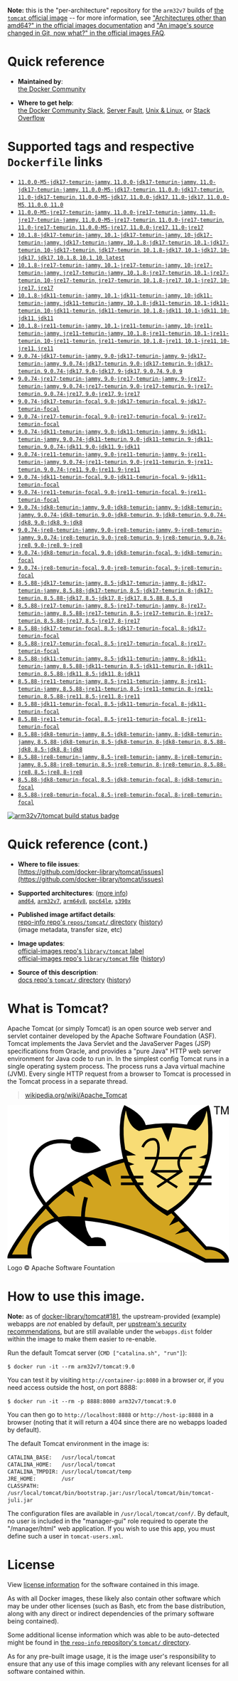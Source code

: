 <!--

********************************************************************************

WARNING:

    DO NOT EDIT "tomcat/README.md"

    IT IS AUTO-GENERATED

    (from the other files in "tomcat/" combined with a set of templates)

********************************************************************************

-->

**Note:** this is the "per-architecture" repository for the `arm32v7` builds of [the `tomcat` official image](https://hub.docker.com/_/tomcat) -- for more information, see ["Architectures other than amd64?" in the official images documentation](https://github.com/docker-library/official-images#architectures-other-than-amd64) and ["An image's source changed in Git, now what?" in the official images FAQ](https://github.com/docker-library/faq#an-images-source-changed-in-git-now-what).

# Quick reference

-	**Maintained by**:  
	[the Docker Community](https://github.com/docker-library/tomcat)

-	**Where to get help**:  
	[the Docker Community Slack](https://dockr.ly/comm-slack), [Server Fault](https://serverfault.com/help/on-topic), [Unix & Linux](https://unix.stackexchange.com/help/on-topic), or [Stack Overflow](https://stackoverflow.com/help/on-topic)

# Supported tags and respective `Dockerfile` links

-	[`11.0.0-M5-jdk17-temurin-jammy`, `11.0.0-jdk17-temurin-jammy`, `11.0-jdk17-temurin-jammy`, `11.0.0-M5-jdk17-temurin`, `11.0.0-jdk17-temurin`, `11.0-jdk17-temurin`, `11.0.0-M5-jdk17`, `11.0.0-jdk17`, `11.0-jdk17`, `11.0.0-M5`, `11.0.0`, `11.0`](https://github.com/docker-library/tomcat/blob/fb328ed4e0c36ca21299a8dad9b8dbce20dee236/11.0/jdk17/temurin-jammy/Dockerfile)
-	[`11.0.0-M5-jre17-temurin-jammy`, `11.0.0-jre17-temurin-jammy`, `11.0-jre17-temurin-jammy`, `11.0.0-M5-jre17-temurin`, `11.0.0-jre17-temurin`, `11.0-jre17-temurin`, `11.0.0-M5-jre17`, `11.0.0-jre17`, `11.0-jre17`](https://github.com/docker-library/tomcat/blob/17250442a64aab56e229f14cf2a4f570da8bb48f/11.0/jre17/temurin-jammy/Dockerfile)
-	[`10.1.8-jdk17-temurin-jammy`, `10.1-jdk17-temurin-jammy`, `10-jdk17-temurin-jammy`, `jdk17-temurin-jammy`, `10.1.8-jdk17-temurin`, `10.1-jdk17-temurin`, `10-jdk17-temurin`, `jdk17-temurin`, `10.1.8-jdk17`, `10.1-jdk17`, `10-jdk17`, `jdk17`, `10.1.8`, `10.1`, `10`, `latest`](https://github.com/docker-library/tomcat/blob/fb328ed4e0c36ca21299a8dad9b8dbce20dee236/10.1/jdk17/temurin-jammy/Dockerfile)
-	[`10.1.8-jre17-temurin-jammy`, `10.1-jre17-temurin-jammy`, `10-jre17-temurin-jammy`, `jre17-temurin-jammy`, `10.1.8-jre17-temurin`, `10.1-jre17-temurin`, `10-jre17-temurin`, `jre17-temurin`, `10.1.8-jre17`, `10.1-jre17`, `10-jre17`, `jre17`](https://github.com/docker-library/tomcat/blob/fcaa478d6d8ad1ee702efddec8ed8eada283acc5/10.1/jre17/temurin-jammy/Dockerfile)
-	[`10.1.8-jdk11-temurin-jammy`, `10.1-jdk11-temurin-jammy`, `10-jdk11-temurin-jammy`, `jdk11-temurin-jammy`, `10.1.8-jdk11-temurin`, `10.1-jdk11-temurin`, `10-jdk11-temurin`, `jdk11-temurin`, `10.1.8-jdk11`, `10.1-jdk11`, `10-jdk11`, `jdk11`](https://github.com/docker-library/tomcat/blob/fb328ed4e0c36ca21299a8dad9b8dbce20dee236/10.1/jdk11/temurin-jammy/Dockerfile)
-	[`10.1.8-jre11-temurin-jammy`, `10.1-jre11-temurin-jammy`, `10-jre11-temurin-jammy`, `jre11-temurin-jammy`, `10.1.8-jre11-temurin`, `10.1-jre11-temurin`, `10-jre11-temurin`, `jre11-temurin`, `10.1.8-jre11`, `10.1-jre11`, `10-jre11`, `jre11`](https://github.com/docker-library/tomcat/blob/fcaa478d6d8ad1ee702efddec8ed8eada283acc5/10.1/jre11/temurin-jammy/Dockerfile)
-	[`9.0.74-jdk17-temurin-jammy`, `9.0-jdk17-temurin-jammy`, `9-jdk17-temurin-jammy`, `9.0.74-jdk17-temurin`, `9.0-jdk17-temurin`, `9-jdk17-temurin`, `9.0.74-jdk17`, `9.0-jdk17`, `9-jdk17`, `9.0.74`, `9.0`, `9`](https://github.com/docker-library/tomcat/blob/fb328ed4e0c36ca21299a8dad9b8dbce20dee236/9.0/jdk17/temurin-jammy/Dockerfile)
-	[`9.0.74-jre17-temurin-jammy`, `9.0-jre17-temurin-jammy`, `9-jre17-temurin-jammy`, `9.0.74-jre17-temurin`, `9.0-jre17-temurin`, `9-jre17-temurin`, `9.0.74-jre17`, `9.0-jre17`, `9-jre17`](https://github.com/docker-library/tomcat/blob/680850057e040405b12b2d841969a38e9c039740/9.0/jre17/temurin-jammy/Dockerfile)
-	[`9.0.74-jdk17-temurin-focal`, `9.0-jdk17-temurin-focal`, `9-jdk17-temurin-focal`](https://github.com/docker-library/tomcat/blob/fb328ed4e0c36ca21299a8dad9b8dbce20dee236/9.0/jdk17/temurin-focal/Dockerfile)
-	[`9.0.74-jre17-temurin-focal`, `9.0-jre17-temurin-focal`, `9-jre17-temurin-focal`](https://github.com/docker-library/tomcat/blob/680850057e040405b12b2d841969a38e9c039740/9.0/jre17/temurin-focal/Dockerfile)
-	[`9.0.74-jdk11-temurin-jammy`, `9.0-jdk11-temurin-jammy`, `9-jdk11-temurin-jammy`, `9.0.74-jdk11-temurin`, `9.0-jdk11-temurin`, `9-jdk11-temurin`, `9.0.74-jdk11`, `9.0-jdk11`, `9-jdk11`](https://github.com/docker-library/tomcat/blob/fb328ed4e0c36ca21299a8dad9b8dbce20dee236/9.0/jdk11/temurin-jammy/Dockerfile)
-	[`9.0.74-jre11-temurin-jammy`, `9.0-jre11-temurin-jammy`, `9-jre11-temurin-jammy`, `9.0.74-jre11-temurin`, `9.0-jre11-temurin`, `9-jre11-temurin`, `9.0.74-jre11`, `9.0-jre11`, `9-jre11`](https://github.com/docker-library/tomcat/blob/680850057e040405b12b2d841969a38e9c039740/9.0/jre11/temurin-jammy/Dockerfile)
-	[`9.0.74-jdk11-temurin-focal`, `9.0-jdk11-temurin-focal`, `9-jdk11-temurin-focal`](https://github.com/docker-library/tomcat/blob/fb328ed4e0c36ca21299a8dad9b8dbce20dee236/9.0/jdk11/temurin-focal/Dockerfile)
-	[`9.0.74-jre11-temurin-focal`, `9.0-jre11-temurin-focal`, `9-jre11-temurin-focal`](https://github.com/docker-library/tomcat/blob/680850057e040405b12b2d841969a38e9c039740/9.0/jre11/temurin-focal/Dockerfile)
-	[`9.0.74-jdk8-temurin-jammy`, `9.0-jdk8-temurin-jammy`, `9-jdk8-temurin-jammy`, `9.0.74-jdk8-temurin`, `9.0-jdk8-temurin`, `9-jdk8-temurin`, `9.0.74-jdk8`, `9.0-jdk8`, `9-jdk8`](https://github.com/docker-library/tomcat/blob/fb328ed4e0c36ca21299a8dad9b8dbce20dee236/9.0/jdk8/temurin-jammy/Dockerfile)
-	[`9.0.74-jre8-temurin-jammy`, `9.0-jre8-temurin-jammy`, `9-jre8-temurin-jammy`, `9.0.74-jre8-temurin`, `9.0-jre8-temurin`, `9-jre8-temurin`, `9.0.74-jre8`, `9.0-jre8`, `9-jre8`](https://github.com/docker-library/tomcat/blob/680850057e040405b12b2d841969a38e9c039740/9.0/jre8/temurin-jammy/Dockerfile)
-	[`9.0.74-jdk8-temurin-focal`, `9.0-jdk8-temurin-focal`, `9-jdk8-temurin-focal`](https://github.com/docker-library/tomcat/blob/fb328ed4e0c36ca21299a8dad9b8dbce20dee236/9.0/jdk8/temurin-focal/Dockerfile)
-	[`9.0.74-jre8-temurin-focal`, `9.0-jre8-temurin-focal`, `9-jre8-temurin-focal`](https://github.com/docker-library/tomcat/blob/680850057e040405b12b2d841969a38e9c039740/9.0/jre8/temurin-focal/Dockerfile)
-	[`8.5.88-jdk17-temurin-jammy`, `8.5-jdk17-temurin-jammy`, `8-jdk17-temurin-jammy`, `8.5.88-jdk17-temurin`, `8.5-jdk17-temurin`, `8-jdk17-temurin`, `8.5.88-jdk17`, `8.5-jdk17`, `8-jdk17`, `8.5.88`, `8.5`, `8`](https://github.com/docker-library/tomcat/blob/fb328ed4e0c36ca21299a8dad9b8dbce20dee236/8.5/jdk17/temurin-jammy/Dockerfile)
-	[`8.5.88-jre17-temurin-jammy`, `8.5-jre17-temurin-jammy`, `8-jre17-temurin-jammy`, `8.5.88-jre17-temurin`, `8.5-jre17-temurin`, `8-jre17-temurin`, `8.5.88-jre17`, `8.5-jre17`, `8-jre17`](https://github.com/docker-library/tomcat/blob/44079aa2c56da8b47438f58af9c01ffdda1a8a95/8.5/jre17/temurin-jammy/Dockerfile)
-	[`8.5.88-jdk17-temurin-focal`, `8.5-jdk17-temurin-focal`, `8-jdk17-temurin-focal`](https://github.com/docker-library/tomcat/blob/fb328ed4e0c36ca21299a8dad9b8dbce20dee236/8.5/jdk17/temurin-focal/Dockerfile)
-	[`8.5.88-jre17-temurin-focal`, `8.5-jre17-temurin-focal`, `8-jre17-temurin-focal`](https://github.com/docker-library/tomcat/blob/44079aa2c56da8b47438f58af9c01ffdda1a8a95/8.5/jre17/temurin-focal/Dockerfile)
-	[`8.5.88-jdk11-temurin-jammy`, `8.5-jdk11-temurin-jammy`, `8-jdk11-temurin-jammy`, `8.5.88-jdk11-temurin`, `8.5-jdk11-temurin`, `8-jdk11-temurin`, `8.5.88-jdk11`, `8.5-jdk11`, `8-jdk11`](https://github.com/docker-library/tomcat/blob/fb328ed4e0c36ca21299a8dad9b8dbce20dee236/8.5/jdk11/temurin-jammy/Dockerfile)
-	[`8.5.88-jre11-temurin-jammy`, `8.5-jre11-temurin-jammy`, `8-jre11-temurin-jammy`, `8.5.88-jre11-temurin`, `8.5-jre11-temurin`, `8-jre11-temurin`, `8.5.88-jre11`, `8.5-jre11`, `8-jre11`](https://github.com/docker-library/tomcat/blob/44079aa2c56da8b47438f58af9c01ffdda1a8a95/8.5/jre11/temurin-jammy/Dockerfile)
-	[`8.5.88-jdk11-temurin-focal`, `8.5-jdk11-temurin-focal`, `8-jdk11-temurin-focal`](https://github.com/docker-library/tomcat/blob/fb328ed4e0c36ca21299a8dad9b8dbce20dee236/8.5/jdk11/temurin-focal/Dockerfile)
-	[`8.5.88-jre11-temurin-focal`, `8.5-jre11-temurin-focal`, `8-jre11-temurin-focal`](https://github.com/docker-library/tomcat/blob/44079aa2c56da8b47438f58af9c01ffdda1a8a95/8.5/jre11/temurin-focal/Dockerfile)
-	[`8.5.88-jdk8-temurin-jammy`, `8.5-jdk8-temurin-jammy`, `8-jdk8-temurin-jammy`, `8.5.88-jdk8-temurin`, `8.5-jdk8-temurin`, `8-jdk8-temurin`, `8.5.88-jdk8`, `8.5-jdk8`, `8-jdk8`](https://github.com/docker-library/tomcat/blob/fb328ed4e0c36ca21299a8dad9b8dbce20dee236/8.5/jdk8/temurin-jammy/Dockerfile)
-	[`8.5.88-jre8-temurin-jammy`, `8.5-jre8-temurin-jammy`, `8-jre8-temurin-jammy`, `8.5.88-jre8-temurin`, `8.5-jre8-temurin`, `8-jre8-temurin`, `8.5.88-jre8`, `8.5-jre8`, `8-jre8`](https://github.com/docker-library/tomcat/blob/44079aa2c56da8b47438f58af9c01ffdda1a8a95/8.5/jre8/temurin-jammy/Dockerfile)
-	[`8.5.88-jdk8-temurin-focal`, `8.5-jdk8-temurin-focal`, `8-jdk8-temurin-focal`](https://github.com/docker-library/tomcat/blob/fb328ed4e0c36ca21299a8dad9b8dbce20dee236/8.5/jdk8/temurin-focal/Dockerfile)
-	[`8.5.88-jre8-temurin-focal`, `8.5-jre8-temurin-focal`, `8-jre8-temurin-focal`](https://github.com/docker-library/tomcat/blob/44079aa2c56da8b47438f58af9c01ffdda1a8a95/8.5/jre8/temurin-focal/Dockerfile)

[![arm32v7/tomcat build status badge](https://img.shields.io/jenkins/s/https/doi-janky.infosiftr.net/job/multiarch/job/arm32v7/job/tomcat.svg?label=arm32v7/tomcat%20%20build%20job)](https://doi-janky.infosiftr.net/job/multiarch/job/arm32v7/job/tomcat/)

# Quick reference (cont.)

-	**Where to file issues**:  
	[https://github.com/docker-library/tomcat/issues](https://github.com/docker-library/tomcat/issues)

-	**Supported architectures**: ([more info](https://github.com/docker-library/official-images#architectures-other-than-amd64))  
	[`amd64`](https://hub.docker.com/r/amd64/tomcat/), [`arm32v7`](https://hub.docker.com/r/arm32v7/tomcat/), [`arm64v8`](https://hub.docker.com/r/arm64v8/tomcat/), [`ppc64le`](https://hub.docker.com/r/ppc64le/tomcat/), [`s390x`](https://hub.docker.com/r/s390x/tomcat/)

-	**Published image artifact details**:  
	[repo-info repo's `repos/tomcat/` directory](https://github.com/docker-library/repo-info/blob/master/repos/tomcat) ([history](https://github.com/docker-library/repo-info/commits/master/repos/tomcat))  
	(image metadata, transfer size, etc)

-	**Image updates**:  
	[official-images repo's `library/tomcat` label](https://github.com/docker-library/official-images/issues?q=label%3Alibrary%2Ftomcat)  
	[official-images repo's `library/tomcat` file](https://github.com/docker-library/official-images/blob/master/library/tomcat) ([history](https://github.com/docker-library/official-images/commits/master/library/tomcat))

-	**Source of this description**:  
	[docs repo's `tomcat/` directory](https://github.com/docker-library/docs/tree/master/tomcat) ([history](https://github.com/docker-library/docs/commits/master/tomcat))

# What is Tomcat?

Apache Tomcat (or simply Tomcat) is an open source web server and servlet container developed by the Apache Software Foundation (ASF). Tomcat implements the Java Servlet and the JavaServer Pages (JSP) specifications from Oracle, and provides a "pure Java" HTTP web server environment for Java code to run in. In the simplest config Tomcat runs in a single operating system process. The process runs a Java virtual machine (JVM). Every single HTTP request from a browser to Tomcat is processed in the Tomcat process in a separate thread.

> [wikipedia.org/wiki/Apache_Tomcat](https://en.wikipedia.org/wiki/Apache_Tomcat)

![logo](https://raw.githubusercontent.com/docker-library/docs/8e31eb93a02d504d0cfe1da435aa31b377fc627d/tomcat/logo.png)Logo &copy; Apache Software Fountation

# How to use this image.

**Note:** as of [docker-library/tomcat#181](https://github.com/docker-library/tomcat/pull/181), the upstream-provided (example) webapps are *not* enabled by default, per [upstream's security recommendations](https://tomcat.apache.org/tomcat-9.0-doc/security-howto.html#Default_web_applications), but are still available under the `webapps.dist` folder within the image to make them easier to re-enable.

Run the default Tomcat server (`CMD ["catalina.sh", "run"]`):

```console
$ docker run -it --rm arm32v7/tomcat:9.0
```

You can test it by visiting `http://container-ip:8080` in a browser or, if you need access outside the host, on port 8888:

```console
$ docker run -it --rm -p 8888:8080 arm32v7/tomcat:9.0
```

You can then go to `http://localhost:8888` or `http://host-ip:8888` in a browser (noting that it will return a 404 since there are no webapps loaded by default).

The default Tomcat environment in the image is:

	CATALINA_BASE:   /usr/local/tomcat
	CATALINA_HOME:   /usr/local/tomcat
	CATALINA_TMPDIR: /usr/local/tomcat/temp
	JRE_HOME:        /usr
	CLASSPATH:       /usr/local/tomcat/bin/bootstrap.jar:/usr/local/tomcat/bin/tomcat-juli.jar

The configuration files are available in `/usr/local/tomcat/conf/`. By default, no user is included in the "manager-gui" role required to operate the "/manager/html" web application. If you wish to use this app, you must define such a user in `tomcat-users.xml`.

# License

View [license information](https://www.apache.org/licenses/LICENSE-2.0) for the software contained in this image.

As with all Docker images, these likely also contain other software which may be under other licenses (such as Bash, etc from the base distribution, along with any direct or indirect dependencies of the primary software being contained).

Some additional license information which was able to be auto-detected might be found in [the `repo-info` repository's `tomcat/` directory](https://github.com/docker-library/repo-info/tree/master/repos/tomcat).

As for any pre-built image usage, it is the image user's responsibility to ensure that any use of this image complies with any relevant licenses for all software contained within.
